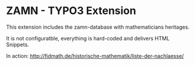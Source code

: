 # ZAMN - TYPO3 Extension

This extension includes the zamn-database with mathematicians heritages.

It is not configuratble, everything is hard-coded and delivers HTML Snippets.

In action: http://fidmath.de/historische-mathematik/liste-der-nachlaesse/
